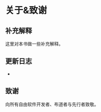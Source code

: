 # 关于&致谢 <!-- {docsify-ignore-all} -->

## 补充解释

这里对本书做一些补充解释。

## 更新日志

-  

## 致谢

向所有自由软件开发者、布道者与先行者致敬。
